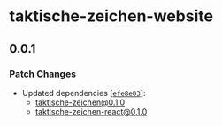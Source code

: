 # taktische-zeichen-website

## 0.0.1
### Patch Changes

- Updated dependencies [[`efe8e03`](https://github.com/phjardas/taktische-zeichen/commit/efe8e0300c03dddc8d6bdc72602848ba186a5220)]:
  - taktische-zeichen@0.1.0
  - taktische-zeichen-react@0.1.0

